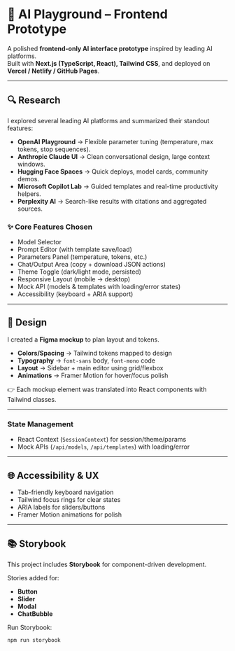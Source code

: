 # 🧠 AI Playground – Frontend Prototype

A polished **frontend-only AI interface prototype** inspired by leading AI platforms.  
Built with **Next.js (TypeScript, React), Tailwind CSS**, and deployed on **Vercel / Netlify / GitHub Pages**.  

---

## 🔍 Research

I explored several leading AI platforms and summarized their standout features:

- **OpenAI Playground** → Flexible parameter tuning (temperature, max tokens, stop sequences).  
- **Anthropic Claude UI** → Clean conversational design, large context windows.  
- **Hugging Face Spaces** → Quick deploys, model cards, community demos.  
- **Microsoft Copilot Lab** → Guided templates and real-time productivity helpers.  
- **Perplexity AI** → Search-like results with citations and aggregated sources.  

### ✨ Core Features Chosen
- Model Selector  
- Prompt Editor (with template save/load)  
- Parameters Panel (temperature, tokens, etc.)  
- Chat/Output Area (copy + download JSON actions)  
- Theme Toggle (dark/light mode, persisted)  
- Responsive Layout (mobile → desktop)  
- Mock API (models & templates with loading/error states)  
- Accessibility (keyboard + ARIA support)  

---

## 🎨 Design

I created a **Figma mockup** to plan layout and tokens.

- **Colors/Spacing** → Tailwind tokens mapped to design  
- **Typography** → `font-sans` body, `font-mono` code  
- **Layout** → Sidebar + main editor using grid/flexbox  
- **Animations** → Framer Motion for hover/focus polish  

👉 Each mockup element was translated into React components with Tailwind classes.

--- 

### State Management
- React Context (`SessionContext`) for session/theme/params  
- Mock APIs (`/api/models`, `/api/templates`) with loading/error  

---

## 🌐 Accessibility & UX

- Tab-friendly keyboard navigation  
- Tailwind focus rings for clear states  
- ARIA labels for sliders/buttons  
- Framer Motion animations for polish  

---

## 📚 Storybook

This project includes **Storybook** for component-driven development.  

Stories added for:
- **Button**  
- **Slider**  
- **Modal**  
- **ChatBubble**  

Run Storybook:
```bash
npm run storybook
